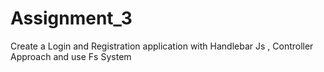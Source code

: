 # Assignment_3
Create a Login and Registration application with Handlebar Js , Controller Approach and  use  Fs System
